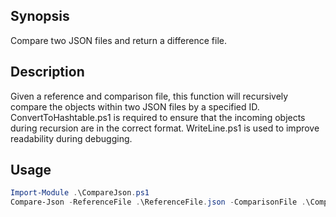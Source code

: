 ## Synopsis
Compare two JSON files and return a difference file.

## Description
Given a reference and comparison file, this function will recursively compare the objects
within two JSON files by a specified ID. ConvertToHashtable.ps1 is required to ensure that
the incoming objects during recursion are in the correct format. WriteLine.ps1 is used
to improve readability during debugging.

## Usage
```powershell
Import-Module .\CompareJson.ps1
Compare-Json -ReferenceFile .\ReferenceFile.json -ComparisonFile .\ComparisonFile.json
```